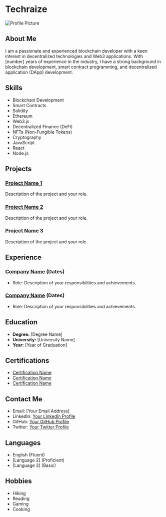 # Techraize

![Profile Picture](link_to_profile_picture)

## About Me

I am a passionate and experienced blockchain developer with a keen interest in decentralized technologies and Web3 applications. With [number] years of experience in the industry, I have a strong background in blockchain development, smart contract programming, and decentralized application (DApp) development.

## Skills

- Blockchain Development
- Smart Contracts
- Solidity
- Ethereum
- Web3.js
- Decentralized Finance (DeFi)
- NFTs (Non-Fungible Tokens)
- Cryptography
- JavaScript
- React
- Node.js

## Projects

### [Project Name 1](link_to_project_1)
Description of the project and your role.

### [Project Name 2](link_to_project_2)
Description of the project and your role.

### [Project Name 3](link_to_project_3)
Description of the project and your role.

## Experience

### [Company Name](link_to_company_website) (Dates)
- Role: Description of your responsibilities and achievements.

### [Company Name](link_to_company_website) (Dates)
- Role: Description of your responsibilities and achievements.

## Education

- **Degree:** [Degree Name]
- **University:** [University Name]
- **Year:** [Year of Graduation]

## Certifications

- [Certification Name](link_to_certification)
- [Certification Name](link_to_certification)
- [Certification Name](link_to_certification)

## Contact Me

- Email: [Your Email Address]
- LinkedIn: [Your LinkedIn Profile](link_to_linkedin)
- GitHub: [Your GitHub Profile](link_to_github)
- Twitter: [Your Twitter Profile](link_to_twitter)

## Languages

- English (Fluent)
- [Language 2] (Proficient)
- [Language 3] (Basic)

## Hobbies

- Hiking
- Reading
- Gaming
- Cooking
